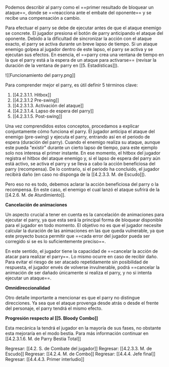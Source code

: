 
Podemos describir al parry como el ==primer resultado de bloquear un ataque==, donde se ==reacciona ante el embate del oponente== y se recibe una compensación a cambio.

Para efectuar el parry se debe de ejecutar antes de que el ataque enemigo se concrete. El jugador presiona el botón de parry anticipando el ataque del oponente. Debido a la dificultad de sincronizar la acción con el ataque exacto, el parry se activa durante un breve lapso de tiempo. Si un ataque enemigo golpea al jugador dentro de este lapso, el parry se activa y se ejecutan sus efectos. En esencia, el ==parry crea una ventana de tiempo en la que el parry está a la espera de un ataque para activarse== (revisar la duración de la ventana de parry en [[5. Estadísticas]]).

![[Funcionamiento del parry.png]]


Para comprender mejor el parry, es útil definir 5 términos clave:

1. [[4.2.3.1.1. Hitbox]]
2. [[4.2.3.1.2 Pre-swing]]
3. [[4.2.3.1.3. Activación del ataque]]
4. [[4.2.3.1.4. Lapso de espera del parry]]
5. [[4.2.3.1.5. Post-swing]]

Una vez comprendidos estos conceptos, procedamos a explicar conjuntamente cómo funciona el parry. El jugador anticipa el ataque del enemigo (pre-swing) y ejecuta el parry, entrando así en el periodo de espera (duración del parry). Cuando el enemigo realiza su ataque, aunque este pueda "existir" durante un cierto lapso de tiempo, para este ejemplo solo nos interesa el primer instante. En ese momento, el hitbox del jugador registra el hitbox del ataque enemigo y, si el lapso de espera del parry aún está activo, se activa el parry y se lleva a cabo la acción beneficiosa del parry (recompensa). De lo contrario, si el periodo ha concluido, el jugador recibirá daño (en caso no disponga de la [[4.2.3.3. M. de Escudo]]).

Pero eso no es todo, debemos aclarar la acción beneficiosa del parry o la recompensa. En este caso, el enemigo el cual lanzó el ataque sufrirá de la [[4.2.6. M. de Aturdimiento]].

**Cancelación de animaciones**

Un aspecto crucial a tener en cuenta es la cancelación de animaciones para ejecutar el parry, ya que esta será la principal forma de bloquear disponible para el jugador en todo momento. El objetivo no es que el jugador necesite calcular la duración de las animaciones en las que queda vulnerable, ya que este proyecto busca permitir que ==cada error del jugador pueda ser corregido si se es lo suficientemente preciso==.

En este sentido, el jugador tiene la capacidad de ==cancelar la acción de atacar para realizar el parry==. Lo mismo ocurre en caso de recibir daño. Para evitar el riesgo de ser atacado repetidamente sin posibilidad de respuesta, el jugador envés de volverse invulnerable, podrá ==cancelar la animación de ser dañado únicamente si realiza el parry, y no si intenta ejecutar un ataque==.

**Omnidireccionalidad**

Otro detalle importante a mencionar es que el parry no distingue direcciones. Ya sea que el ataque provenga desde atrás o desde el frente del personaje, el parry tendrá el mismo efecto.

**Progresión respecto al [[5. Bloody Combo]]**

Esta mecánica la tendrá el jugador en la mayoría de sus fases, no obstante esta mejoraría en el modo bestia. Para más información continuar en [[4.2.3.1.6. M. de Parry Bestia Total]]


Regresar: [[4.2. S. de Combate del jugador]]
Regresar: [[4.2.3.3. M. de Escudo]]
Regresar: [[4.2.4. M. de Combo]]
Regresar: [[4.4.4. Jefe final]]
Regresar: [[4.4.4.3. Primer interludio]]